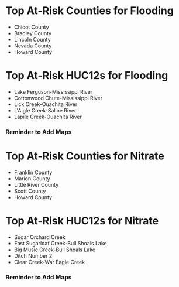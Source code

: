 # Top At-Risk Counties for Flooding
  - Chicot County
  - Bradley County
  - Lincoln County
  - Nevada County
  - Howard County


# Top At-Risk HUC12s for Flooding
  - Lake Ferguson-Mississippi River
  - Cottonwood Chute-Mississippi River
  - Lick Creek-Ouachita River
  - L'Aigle Creek-Saline River
  - Lapile Creek-Ouachita River

### Reminder to Add Maps

# Top At-Risk Counties for Nitrate
  - Franklin County
  - Marion County
  - Little River County
  - Scott County
  - Howard County

# Top At-Risk HUC12s for Nitrate
  - Sugar Orchard Creek
  - East Sugarloaf Creek-Bull Shoals Lake
  - Big Music Creek-Bull Shoals Lake
  - Ditch Number 2
  - Clear Creek-War Eagle Creek

### Reminder to Add Maps

